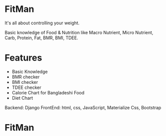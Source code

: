 # FitMan

It's all about controlling your weight.

Basic knowledge of Food & Nutrition like Macro Nutrient, Micro Nutrient, Carb, Protein, Fat, BMR, BMI, TDEE.

# Features

- Basic Knowledge
- BMR checker
- BMI checker
- TDEE checker
- Calorie Chart for Bangladeshi Food
- Diet Chart

Backend: Django
FrontEnd: html, css, JavaScript, Materialize Css, Bootstrap

# FitMan
